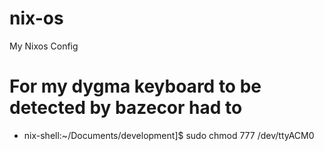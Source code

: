 # nix-os
My Nixos Config

# For my dygma keyboard to be detected by bazecor had to 
- nix-shell:~/Documents/development]$ sudo chmod 777 /dev/ttyACM0 
